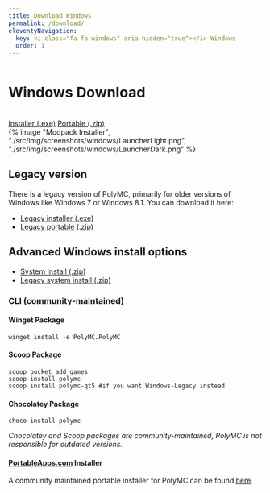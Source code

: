 ```yaml
---
title: Download Windows
permalink: /download/
eleventyNavigation:
  key: <i class="fa fa-windows" aria-hidden="true"></i> Windows
  order: 1
---
```


<div class="download-content">
    <div class="row">
    <div class="column">
      <div>
        <h1>Windows Download</h1>
        <br>
        <a class="button is-big" href="https://github.com/PolyMC/PolyMC/releases/download/{{version.current}}/PolyMC-Windows-Setup-{{version.current}}.exe">Installer (.exe)</a>
        <a class="button is-big" href="https://github.com/PolyMC/PolyMC/releases/download/{{version.current}}/PolyMC-Windows-Portable-{{version.current}}.zip">Portable (.zip)</a>
      </div>
    </div>
    <div class="column">
      {% image "Modpack Installer", "./src/img/screenshots/windows/LauncherLight.png", "./src/img/screenshots/windows/LauncherDark.png" %}
    </div>
  </div>
</div>

<div class="infobox top">

## Legacy version

There is a legacy version of PolyMC, primarily for older versions of Windows like Windows 7 or Windows 8.1.
You can download it here:

- [Legacy installer (.exe)](https://github.com/PolyMC/PolyMC/releases/download/{{version.current}}/PolyMC-Windows-Legacy-Setup-{{version.current}}.exe)
- [Legacy portable (.zip)](https://github.com/PolyMC/PolyMC/releases/download/{{version.current}}/PolyMC-Windows-Legacy-Portable-{{version.current}}.zip)

## Advanced Windows install options

- [System Install (.zip)](https://github.com/PolyMC/PolyMC/releases/download/{{version.current}}/PolyMC-Windows-{{version.current}}.zip)
- [Legacy system install (.zip)](https://github.com/PolyMC/PolyMC/releases/download/{{version.current}}/PolyMC-Windows-Legacy-{{version.current}}.zip)

### CLI (community-maintained)

#### Winget Package

```
winget install -e PolyMC.PolyMC
```

#### Scoop Package

```
scoop bucket add games
scoop install polymc 
scoop install polymc-qt5 #if you want Windows-Legacy instead
```

#### Chocolatey Package

```
choco install polymc
```

*Chocolatey and Scoop packages are community-maintained, PolyMC is not responsible for outdated versions.*

#### [PortableApps.com](https://portableapps.com) Installer

A community maintained portable installer for PolyMC can be found [here](https://FayneAldan.github.io/PolyMCPortable/).
</div>
